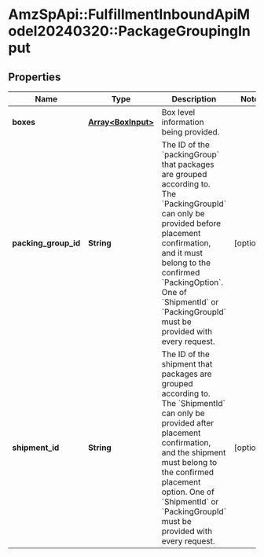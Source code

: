 # AmzSpApi::FulfillmentInboundApiModel20240320::PackageGroupingInput

## Properties
Name | Type | Description | Notes
------------ | ------------- | ------------- | -------------
**boxes** | [**Array&lt;BoxInput&gt;**](BoxInput.md) | Box level information being provided. | 
**packing_group_id** | **String** | The ID of the &#x60;packingGroup&#x60; that packages are grouped according to. The &#x60;PackingGroupId&#x60; can only be provided before placement confirmation, and it must belong to the confirmed &#x60;PackingOption&#x60;. One of &#x60;ShipmentId&#x60; or &#x60;PackingGroupId&#x60; must be provided with every request. | [optional] 
**shipment_id** | **String** | The ID of the shipment that packages are grouped according to. The &#x60;ShipmentId&#x60; can only be provided after placement confirmation, and the shipment must belong to the confirmed placement option. One of &#x60;ShipmentId&#x60; or &#x60;PackingGroupId&#x60; must be provided with every request. | [optional] 

